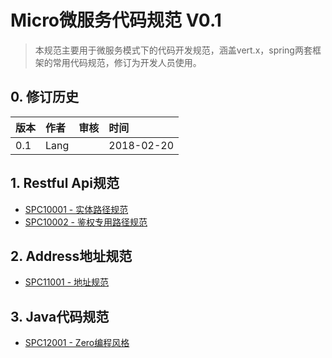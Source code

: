 # Micro微服务代码规范 V0.1

> 本规范主要用于微服务模式下的代码开发规范，涵盖vert.x，spring两套框架的常用代码规范，修订为开发人员使用。

## 0. 修订历史

| 版本 | 作者 | 审核 | 时间 |
| :--- | :--- | :--- | :--- |
| 0.1 | Lang |  | 2018-02-20 |

## 1. Restful Api规范

* [SPC10001 - 实体路径规范](/1-restful-uri/spc10001-lu-jing-she-zhi-gui-fan.md)
* [SPC10002 - 鉴权专用路径规范](/1-restful-uri/spc10002-jian-quan-zhuan-yong-lu-jing-gui-fan.md)

## 2. Address地址规范

* [SPC11001 - 地址规范](/1-restful-uri/2-address/spc11001-eventbusdi-zhi-gui-fan.md)

## 3. Java代码规范

* [SPC12001 - Zero编程风格](/3-javabian-ma-gui-fan/spc12001-zerobian-cheng-feng-ge.md)



